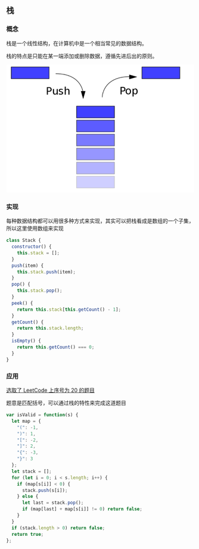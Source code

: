 <!--
 * @Descripttion:
 * @version: 1.0.0
 * @Author: jimmiezhou
 * @Date: 2019-11-25 08:59:14
 * @LastEditors: Please set LastEditors
 * @LastEditTime: 2019-12-03 09:30:50
 -->

## 栈

### 概念

栈是一个线性结构，在计算机中是一个相当常见的数据结构。

栈的特点是只能在某一端添加或删除数据，遵循先进后出的原则。

![alt 属性文本](./images/1.jpg)

### 实现

每种数据结构都可以用很多种方式来实现，其实可以把栈看成是数组的一个子集，所以这里使用数组来实现

```javascript
class Stack {
  constructor() {
    this.stack = [];
  }
  push(item) {
    this.stack.push(item);
  }
  pop() {
    this.stack.pop();
  }
  peek() {
    return this.stack[this.getCount() - 1];
  }
  getCount() {
    return this.stack.length;
  }
  isEmpty() {
    return this.getCount() === 0;
  }
}
```

### 应用

[选取了 LeetCode 上序号为 20 的题目](https://leetcode.com/problems/valid-parentheses/submissions/1)

题意是匹配括号，可以通过栈的特性来完成这道题目

```javascript
var isValid = function(s) {
  let map = {
    "(": -1,
    ")": 1,
    "[": -2,
    "]": 2,
    "{": -3,
    "}": 3
  };
  let stack = [];
  for (let i = 0; i < s.length; i++) {
    if (map[s[i]] < 0) {
      stack.push(s[i]);
    } else {
      let last = stack.pop();
      if (map[last] + map[s[i]] != 0) return false;
    }
  }
  if (stack.length > 0) return false;
  return true;
};
```



